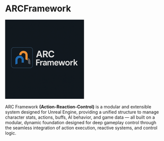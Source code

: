 # ARCFramework

<img src="./Media/ARCFramework_Logo.png" width=256 height=256 />

ARC Framework **(Action-Reaction-Control)** is a modular and extensible system designed for Unreal Engine, providing a unified structure to manage character stats, actions, buffs, AI behavior, and game data — all built on a modular, dynamic foundation designed for deep gameplay control through the seamless integration of action execution, reactive systems, and control logic.
